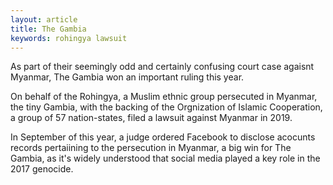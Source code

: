 ```yaml
---
layout: article
title: The Gambia
keywords: rohingya lawsuit
---
```


As part of their seemingly odd and certainly confusing court case agaisnt Myanmar, The Gambia won an important ruling this year.

On behalf of the Rohingya, a Muslim ethnic group persecuted in Myanmar, the tiny Gambia, with the backing of the Orgnization of Islamic Cooperation, a group of 57 nation-states, filed a lawsuit against Myanmar in 2019.

In September of this year, a judge ordered Facebook to disclose acocunts records pertaiining to the persecution in Myanmar, a big win for The Gambia, as it's widely understood that social media played a key role in the 2017 genocide.
